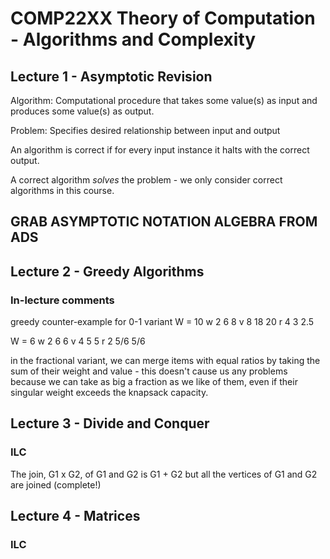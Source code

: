 # COMP22XX Theory of Computation - Algorithms and Complexity

## Lecture 1 - Asymptotic Revision

Algorithm: Computational procedure that takes some value(s) as input and produces some value(s) as output.

Problem: Specifies desired relationship between input and output

An algorithm is correct if for every input instance it halts with the correct output.

A correct algorithm *solves* the problem - we only consider correct algorithms in this course.

## **GRAB ASYMPTOTIC NOTATION ALGEBRA FROM ADS**

## Lecture 2 - Greedy Algorithms

### In-lecture comments

greedy counter-example for 0-1 variant
W = 10
w  2  6   8
v  8  18  20
r  4  3   2.5

W = 6
w  2  6    6
v  4  5    5
r  2  5/6  5/6

in the fractional variant, we can merge items with equal ratios by taking the sum of their weight and value - this doesn't cause us any problems because we can take as big a fraction as we like of them, even if their singular weight exceeds the knapsack capacity.

## Lecture 3 - Divide and Conquer

### ILC

The join, G1 x G2, of G1 and G2 is G1 + G2 but all the vertices of G1 and G2 are joined (complete!)

## Lecture 4 - Matrices

### ILC

